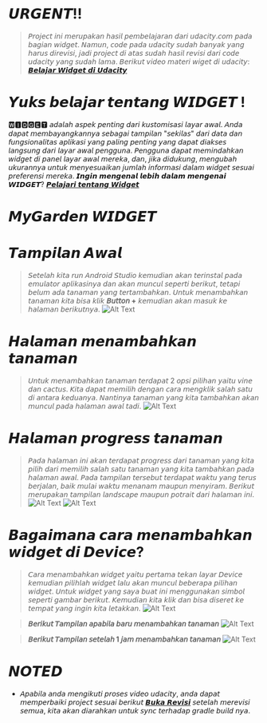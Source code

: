 # 𝙐𝙍𝙂𝙀𝙉𝙏!!
>𝘗𝘳𝘰𝘫𝘦𝘤𝘵 𝘪𝘯𝘪 𝘮𝘦𝘳𝘶𝘱𝘢𝘬𝘢𝘯 𝘩𝘢𝘴𝘪𝘭 𝘱𝘦𝘮𝘣𝘦𝘭𝘢𝘫𝘢𝘳𝘢𝘯 𝘥𝘢𝘳𝘪 𝘶𝘥𝘢𝘤𝘪𝘵𝘺.𝘤𝘰𝘮 𝘱𝘢𝘥𝘢 𝘣𝘢𝘨𝘪𝘢𝘯 𝘸𝘪𝘥𝘨𝘦𝘵. 
𝘕𝘢𝘮𝘶𝘯, 𝘤𝘰𝘥𝘦 𝘱𝘢𝘥𝘢 𝘶𝘥𝘢𝘤𝘪𝘵𝘺 𝘴𝘶𝘥𝘢𝘩 𝘣𝘢𝘯𝘺𝘢𝘬 𝘺𝘢𝘯𝘨 𝘩𝘢𝘳𝘶𝘴 𝘥𝘪𝘳𝘦𝘷𝘪𝘴𝘪, 𝘫𝘢𝘥𝘪 𝘱𝘳𝘰𝘫𝘦𝘤𝘵 𝘥𝘪 𝘢𝘵𝘢𝘴 𝘴𝘶𝘥𝘢𝘩 𝘩𝘢𝘴𝘪𝘭 𝘳𝘦𝘷𝘪𝘴𝘪 𝘥𝘢𝘳𝘪 𝘤𝘰𝘥𝘦 𝘶𝘥𝘢𝘤𝘪𝘵𝘺 𝘺𝘢𝘯𝘨 𝘴𝘶𝘥𝘢𝘩 𝘭𝘢𝘮𝘢.
𝘉𝘦𝘳𝘪𝘬𝘶𝘵 𝘷𝘪𝘥𝘦𝘰 𝘮𝘢𝘵𝘦𝘳𝘪 𝘸𝘪𝘨𝘦𝘵 𝘥𝘪 𝘶𝘥𝘢𝘤𝘪𝘵𝘺: [𝘽𝙚𝙡𝙖𝙟𝙖𝙧 𝙒𝙞𝙙𝙜𝙚𝙩 𝙙𝙞 𝙐𝙙𝙖𝙘𝙞𝙩𝙮](https://classroom.udacity.com/courses/ud855/lessons/f133dd92-8e3c-40b9-9d9d-545498638459/concepts/cc786bc3-9fae-4ac2-9760-7269368b8787)

# 𝙔𝙪𝙠𝙨 𝙗𝙚𝙡𝙖𝙟𝙖𝙧 𝙩𝙚𝙣𝙩𝙖𝙣𝙜 𝙒𝙄𝘿𝙂𝙀𝙏 !
🆆🅸🅳🅶🅴🆃 𝘢𝘥𝘢𝘭𝘢𝘩 𝘢𝘴𝘱𝘦𝘬 𝘱𝘦𝘯𝘵𝘪𝘯𝘨 𝘥𝘢𝘳𝘪 𝘬𝘶𝘴𝘵𝘰𝘮𝘪𝘴𝘢𝘴𝘪 𝘭𝘢𝘺𝘢𝘳 𝘢𝘸𝘢𝘭. 𝘈𝘯𝘥𝘢 𝘥𝘢𝘱𝘢𝘵 𝘮𝘦𝘮𝘣𝘢𝘺𝘢𝘯𝘨𝘬𝘢𝘯𝘯𝘺𝘢 𝘴𝘦𝘣𝘢𝘨𝘢𝘪 𝘵𝘢𝘮𝘱𝘪𝘭𝘢𝘯 "𝘴𝘦𝘬𝘪𝘭𝘢𝘴" 𝘥𝘢𝘳𝘪 𝘥𝘢𝘵𝘢 𝘥𝘢𝘯 𝘧𝘶𝘯𝘨𝘴𝘪𝘰𝘯𝘢𝘭𝘪𝘵𝘢𝘴 𝘢𝘱𝘭𝘪𝘬𝘢𝘴𝘪 𝘺𝘢𝘯𝘨 𝘱𝘢𝘭𝘪𝘯𝘨 𝘱𝘦𝘯𝘵𝘪𝘯𝘨 𝘺𝘢𝘯𝘨 𝘥𝘢𝘱𝘢𝘵 𝘥𝘪𝘢𝘬𝘴𝘦𝘴 𝘭𝘢𝘯𝘨𝘴𝘶𝘯𝘨 𝘥𝘢𝘳𝘪 𝘭𝘢𝘺𝘢𝘳 𝘢𝘸𝘢𝘭 𝘱𝘦𝘯𝘨𝘨𝘶𝘯𝘢. 𝘗𝘦𝘯𝘨𝘨𝘶𝘯𝘢 𝘥𝘢𝘱𝘢𝘵 𝘮𝘦𝘮𝘪𝘯𝘥𝘢𝘩𝘬𝘢𝘯 𝘸𝘪𝘥𝘨𝘦𝘵 𝘥𝘪 𝘱𝘢𝘯𝘦𝘭 𝘭𝘢𝘺𝘢𝘳 𝘢𝘸𝘢𝘭 𝘮𝘦𝘳𝘦𝘬𝘢, 𝘥𝘢𝘯, 𝘫𝘪𝘬𝘢 𝘥𝘪𝘥𝘶𝘬𝘶𝘯𝘨, 𝘮𝘦𝘯𝘨𝘶𝘣𝘢𝘩 𝘶𝘬𝘶𝘳𝘢𝘯𝘯𝘺𝘢 𝘶𝘯𝘵𝘶𝘬 𝘮𝘦𝘯𝘺𝘦𝘴𝘶𝘢𝘪𝘬𝘢𝘯 𝘫𝘶𝘮𝘭𝘢𝘩 𝘪𝘯𝘧𝘰𝘳𝘮𝘢𝘴𝘪 𝘥𝘢𝘭𝘢𝘮 𝘸𝘪𝘥𝘨𝘦𝘵 𝘴𝘦𝘴𝘶𝘢𝘪 𝘱𝘳𝘦𝘧𝘦𝘳𝘦𝘯𝘴𝘪 𝘮𝘦𝘳𝘦𝘬𝘢.
𝙄𝙣𝙜𝙞𝙣 𝙢𝙚𝙣𝙜𝙚𝙣𝙖𝙡 𝙡𝙚𝙗𝙞𝙝 𝙙𝙖𝙡𝙖𝙢 𝙢𝙚𝙣𝙜𝙚𝙣𝙖𝙞 𝙒𝙄𝘿𝙂𝙀𝙏?
[𝙋𝙚𝙡𝙖𝙟𝙖𝙧𝙞 𝙩𝙚𝙣𝙩𝙖𝙣𝙜 𝙒𝙞𝙙𝙜𝙚𝙩](https://developer.android.com/guide/topics/appwidgets/overview)

# 𝙈𝙮𝙂𝙖𝙧𝙙𝙚𝙣 𝙒𝙄𝘿𝙂𝙀𝙏 
# 𝙏𝙖𝙢𝙥𝙞𝙡𝙖𝙣 𝘼𝙬𝙖𝙡 
>𝘚𝘦𝘵𝘦𝘭𝘢𝘩 𝘬𝘪𝘵𝘢 𝘳𝘶𝘯 𝘈𝘯𝘥𝘳𝘰𝘪𝘥 𝘚𝘵𝘶𝘥𝘪𝘰 𝘬𝘦𝘮𝘶𝘥𝘪𝘢𝘯 𝘢𝘬𝘢𝘯 𝘵𝘦𝘳𝘪𝘯𝘴𝘵𝘢𝘭 𝘱𝘢𝘥𝘢 𝘦𝘮𝘶𝘭𝘢𝘵𝘰𝘳 𝘢𝘱𝘭𝘪𝘬𝘢𝘴𝘪𝘯𝘺𝘢 𝘥𝘢𝘯 𝘢𝘬𝘢𝘯 𝘮𝘶𝘯𝘤𝘶𝘭 𝘴𝘦𝘱𝘦𝘳𝘵𝘪 𝘣𝘦𝘳𝘪𝘬𝘶𝘵, 𝘵𝘦𝘵𝘢𝘱𝘪 𝘣𝘦𝘭𝘶𝘮 𝘢𝘥𝘢 𝘵𝘢𝘯𝘢𝘮𝘢𝘯 𝘺𝘢𝘯𝘨 𝘵𝘦𝘳𝘵𝘢𝘮𝘣𝘢𝘩𝘬𝘢𝘯. 𝘜𝘯𝘵𝘶𝘬 𝘮𝘦𝘯𝘢𝘮𝘣𝘢𝘩𝘬𝘢𝘯 𝘵𝘢𝘯𝘢𝘮𝘢𝘯 𝘬𝘪𝘵𝘢 𝘣𝘪𝘴𝘢 𝘬𝘭𝘪𝘬 **𝘉𝘶𝘵𝘵𝘰𝘯 +** 𝘬𝘦𝘮𝘶𝘥𝘪𝘢𝘯 𝘢𝘬𝘢𝘯 𝘮𝘢𝘴𝘶𝘬 𝘬𝘦 𝘩𝘢𝘭𝘢𝘮𝘢𝘯 𝘣𝘦𝘳𝘪𝘬𝘶𝘵𝘯𝘺𝘢. 
![Alt Text](Screenshots/4.jpg)

# 𝙃𝙖𝙡𝙖𝙢𝙖𝙣 𝙢𝙚𝙣𝙖𝙢𝙗𝙖𝙝𝙠𝙖𝙣 𝙩𝙖𝙣𝙖𝙢𝙖𝙣
>𝘜𝘯𝘵𝘶𝘬 𝘮𝘦𝘯𝘢𝘮𝘣𝘢𝘩𝘬𝘢𝘯 𝘵𝘢𝘯𝘢𝘮𝘢𝘯 𝘵𝘦𝘳𝘥𝘢𝘱𝘢𝘵 2 𝘰𝘱𝘴𝘪 𝘱𝘪𝘭𝘪𝘩𝘢𝘯 𝘺𝘢𝘪𝘵𝘶 𝘷𝘪𝘯𝘦 𝘥𝘢𝘯 𝘤𝘢𝘤𝘵𝘶𝘴. 𝘒𝘪𝘵𝘢 𝘥𝘢𝘱𝘢𝘵 𝘮𝘦𝘮𝘪𝘭𝘪𝘩 𝘥𝘦𝘯𝘨𝘢𝘯 𝘤𝘢𝘳𝘢 𝘮𝘦𝘯𝘨𝘬𝘭𝘪𝘬 𝘴𝘢𝘭𝘢𝘩 𝘴𝘢𝘵𝘶 𝘥𝘪 𝘢𝘯𝘵𝘢𝘳𝘢 𝘬𝘦𝘥𝘶𝘢𝘯𝘺𝘢. 𝘕𝘢𝘯𝘵𝘪𝘯𝘺𝘢 𝘵𝘢𝘯𝘢𝘮𝘢𝘯 𝘺𝘢𝘯𝘨 𝘬𝘪𝘵𝘢 𝘵𝘢𝘮𝘣𝘢𝘩𝘬𝘢𝘯 𝘢𝘬𝘢𝘯 𝘮𝘶𝘯𝘤𝘶𝘭 𝘱𝘢𝘥𝘢 𝘩𝘢𝘭𝘢𝘮𝘢𝘯 𝘢𝘸𝘢𝘭 𝘵𝘢𝘥𝘪.
![Alt Text](Screenshots/3.jpg)

# 𝙃𝙖𝙡𝙖𝙢𝙖𝙣 𝙥𝙧𝙤𝙜𝙧𝙚𝙨𝙨 𝙩𝙖𝙣𝙖𝙢𝙖𝙣
>𝘗𝘢𝘥𝘢 𝘩𝘢𝘭𝘢𝘮𝘢𝘯 𝘪𝘯𝘪 𝘢𝘬𝘢𝘯 𝘵𝘦𝘳𝘥𝘢𝘱𝘢𝘵 𝘱𝘳𝘰𝘨𝘳𝘦𝘴𝘴 𝘥𝘢𝘳𝘪 𝘵𝘢𝘯𝘢𝘮𝘢𝘯 𝘺𝘢𝘯𝘨 𝘬𝘪𝘵𝘢 𝘱𝘪𝘭𝘪𝘩 𝘥𝘢𝘳𝘪 𝘮𝘦𝘮𝘪𝘭𝘪𝘩 𝘴𝘢𝘭𝘢𝘩 𝘴𝘢𝘵𝘶 𝘵𝘢𝘯𝘢𝘮𝘢𝘯 𝘺𝘢𝘯𝘨 𝘬𝘪𝘵𝘢 𝘵𝘢𝘮𝘣𝘢𝘩𝘬𝘢𝘯 𝘱𝘢𝘥𝘢 𝘩𝘢𝘭𝘢𝘮𝘢𝘯 𝘢𝘸𝘢𝘭. 𝘗𝘢𝘥𝘢 𝘵𝘢𝘮𝘱𝘪𝘭𝘢𝘯 𝘵𝘦𝘳𝘴𝘦𝘣𝘶𝘵 𝘵𝘦𝘳𝘥𝘢𝘱𝘢𝘵 𝘸𝘢𝘬𝘵𝘶 𝘺𝘢𝘯𝘨 𝘵𝘦𝘳𝘶𝘴 𝘣𝘦𝘳𝘫𝘢𝘭𝘢𝘯, 𝘣𝘢𝘪𝘬 𝘮𝘶𝘭𝘢𝘪 𝘸𝘢𝘬𝘵𝘶 𝘮𝘦𝘯𝘢𝘯𝘢𝘮 𝘮𝘢𝘶𝘱𝘶𝘯 𝘮𝘦𝘯𝘺𝘪𝘳𝘢𝘮. 𝘉𝘦𝘳𝘪𝘬𝘶𝘵 𝘮𝘦𝘳𝘶𝘱𝘢𝘬𝘢𝘯 𝘵𝘢𝘮𝘱𝘪𝘭𝘢𝘯 𝘭𝘢𝘯𝘥𝘴𝘤𝘢𝘱𝘦 𝘮𝘢𝘶𝘱𝘶𝘯 𝘱𝘰𝘵𝘳𝘢𝘪𝘵 𝘥𝘢𝘳𝘪 𝘩𝘢𝘭𝘢𝘮𝘢𝘯 𝘪𝘯𝘪.
![Alt Text](Screenshots/5.jpg)
![Alt Text](Screenshots/6.jpg)

# 𝘽𝙖𝙜𝙖𝙞𝙢𝙖𝙣𝙖 𝙘𝙖𝙧𝙖 𝙢𝙚𝙣𝙖𝙢𝙗𝙖𝙝𝙠𝙖𝙣 𝙬𝙞𝙙𝙜𝙚𝙩 𝙙𝙞 𝘿𝙚𝙫𝙞𝙘𝙚?
>𝘊𝘢𝘳𝘢 𝘮𝘦𝘯𝘢𝘮𝘣𝘢𝘩𝘬𝘢𝘯 𝘸𝘪𝘥𝘨𝘦𝘵 𝘺𝘢𝘪𝘵𝘶 𝘱𝘦𝘳𝘵𝘢𝘮𝘢 𝘵𝘦𝘬𝘢𝘯 𝘭𝘢𝘺𝘢𝘳 𝘋𝘦𝘷𝘪𝘤𝘦 𝘬𝘦𝘮𝘶𝘥𝘪𝘢𝘯 𝘱𝘪𝘭𝘪𝘩𝘭𝘢𝘩 𝘸𝘪𝘥𝘨𝘦𝘵 𝘭𝘢𝘭𝘶 𝘢𝘬𝘢𝘯 𝘮𝘶𝘯𝘤𝘶𝘭 𝘣𝘦𝘣𝘦𝘳𝘢𝘱𝘢 𝘱𝘪𝘭𝘪𝘩𝘢𝘯 𝘸𝘪𝘥𝘨𝘦𝘵. 𝘜𝘯𝘵𝘶𝘬 𝘸𝘪𝘥𝘨𝘦𝘵 𝘺𝘢𝘯𝘨 𝘴𝘢𝘺𝘢 𝘣𝘶𝘢𝘵 𝘪𝘯𝘪 𝘮𝘦𝘯𝘨𝘨𝘶𝘯𝘢𝘬𝘢𝘯 𝘴𝘪𝘮𝘣𝘰𝘭 𝘴𝘦𝘱𝘦𝘳𝘵𝘪 𝘨𝘢𝘮𝘣𝘢𝘳 𝘣𝘦𝘳𝘪𝘬𝘶𝘵. 𝘒𝘦𝘮𝘶𝘥𝘪𝘢𝘯 𝘬𝘪𝘵𝘢 𝘬𝘭𝘪𝘬 𝘥𝘢𝘯 𝘣𝘪𝘴𝘢 𝘥𝘪𝘴𝘦𝘳𝘦𝘵 𝘬𝘦 𝘵𝘦𝘮𝘱𝘢𝘵 𝘺𝘢𝘯𝘨 𝘪𝘯𝘨𝘪𝘯 𝘬𝘪𝘵𝘢 𝘭𝘦𝘵𝘢𝘬𝘬𝘢𝘯.
![Alt Text](Screenshots/1.jpg)

>**𝘉𝘦𝘳𝘪𝘬𝘶𝘵 𝘛𝘢𝘮𝘱𝘪𝘭𝘢𝘯 𝘢𝘱𝘢𝘣𝘪𝘭𝘢 𝘣𝘢𝘳𝘶 𝘮𝘦𝘯𝘢𝘮𝘣𝘢𝘩𝘬𝘢𝘯 𝘵𝘢𝘯𝘢𝘮𝘢𝘯**
![Alt Text](Screenshots/7.jpg)

>**𝘉𝘦𝘳𝘪𝘬𝘶𝘵 𝘛𝘢𝘮𝘱𝘪𝘭𝘢𝘯 𝘴𝘦𝘵𝘦𝘭𝘢𝘩 1 𝘫𝘢𝘮 𝘮𝘦𝘯𝘢𝘮𝘣𝘢𝘩𝘬𝘢𝘯 𝘵𝘢𝘯𝘢𝘮𝘢𝘯**
![Alt Text](Screenshots/2.jpg) 

# 𝙉𝙊𝙏𝙀𝘿
- 𝘈𝘱𝘢𝘣𝘪𝘭𝘢 𝘢𝘯𝘥𝘢 𝘮𝘦𝘯𝘨𝘪𝘬𝘶𝘵𝘪 𝘱𝘳𝘰𝘴𝘦𝘴 𝘷𝘪𝘥𝘦𝘰 𝘶𝘥𝘢𝘤𝘪𝘵𝘺, 𝘢𝘯𝘥𝘢 𝘥𝘢𝘱𝘢𝘵 𝘮𝘦𝘮𝘱𝘦𝘳𝘣𝘢𝘪𝘬𝘪 𝘱𝘳𝘰𝘫𝘦𝘤𝘵 𝘴𝘦𝘴𝘶𝘢𝘪 𝘣𝘦𝘳𝘪𝘬𝘶𝘵 [𝘽𝙪𝙠𝙖 𝙍𝙚𝙫𝙞𝙨𝙞](https://github.com/udacity/AdvancedAndroid_MyGarden/pull/21/files)
𝘴𝘦𝘵𝘦𝘭𝘢𝘩 𝘮𝘦𝘳𝘦𝘷𝘪𝘴𝘪 𝘴𝘦𝘮𝘶𝘢, 𝘬𝘪𝘵𝘢 𝘢𝘬𝘢𝘯 𝘥𝘪𝘢𝘳𝘢𝘩𝘬𝘢𝘯 𝘶𝘯𝘵𝘶𝘬 𝘴𝘺𝘯𝘤 𝘵𝘦𝘳𝘩𝘢𝘥𝘢𝘱 𝘨𝘳𝘢𝘥𝘭𝘦 𝘣𝘶𝘪𝘭𝘥 𝘯𝘺𝘢.

